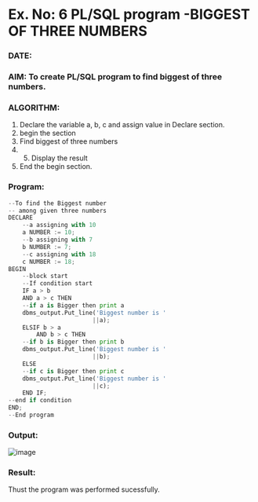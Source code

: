 # Ex. No: 6 PL/SQL program -BIGGEST OF THREE NUMBERS  
### DATE: 
### AIM: To create PL/SQL program to find biggest of three numbers.

### ALGORITHM:
1. Declare the variable a, b, c and assign value in Declare section.
2. begin the section
3. Find biggest of three numbers 
4. 5. Display the result 
6. End the begin section.

### Program:
```python
--To find the Biggest number
-- among given three numbers
DECLARE
	--a assigning with 10
	a NUMBER := 10;
	--b assigning with 7
	b NUMBER := 7;
	--c assigning with 18
	c NUMBER := 18;
BEGIN
	--block start
	--If condition start
	IF a > b
	AND a > c THEN
	--if a is Bigger then print a
	dbms_output.Put_line('Biggest number is '
						||a);
	ELSIF b > a
		AND b > c THEN
	--if b is Bigger then print b
	dbms_output.Put_line('Biggest number is '
						||b);
	ELSE
	--if c is Bigger then print c
	dbms_output.Put_line('Biggest number is '
						||c);
	END IF;
--end if condition
END;
--End program
```
### Output:
![image](https://github.com/chandrumathiyazhagan/DBMS/assets/119393023/040f0d71-be51-4843-8166-94a8b7ebfae9)
### Result:
Thust the program was performed sucessfully.
